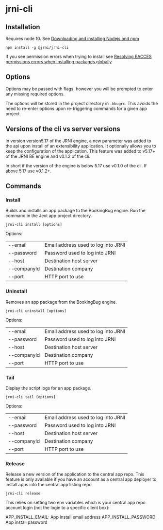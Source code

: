 # jrni-cli

## Installation

Requires node 10. See [Downloading and installing Nodejs and npm](https://docs.npmjs.com/downloading-and-installing-node-js-and-npm)

```npm install -g @jrni/jrni-cli```

If you see permission errors when trying to install see [Resolving EACCES permissions errors when installing packages globally](https://docs.npmjs.com/resolving-eacces-permissions-errors-when-installing-packages-globally)

## Options

Options may be passed with flags, however you will be prompted to enter any missing required
options.

The options will be stored in the project directory in ```.bbugrc```. This avoids the need to
re-enter options upon re-triggering commands for a given app project.

## Versions of the cli vs server versions

In version version5.17 of the JRNI engine, a new parameter was added to the api upon install of an extensibility application. It optionally allows you to keep the configuration of the application. This feature was added to v5.17+ of the JRNI BE engine and v0.1.2 of the cli.

In short if the version of the engine is below 5.17 use v0.1.0 of the cli. If above 5.17 use v0.1.2+.

## Commands

### Install

Builds and installs an app package to the BookingBug engine. Run the command in the Jext app project
directory.

```jrni-cli install [options]```

Options:

<table>
  <tr>
    <td>--email</td><td>Email address used to log into JRNI</td>
  </tr>
  <tr>
    <td>--password</td><td>Password used to log into JRNI</td>
  </tr>
  <tr>
    <td>--host</td><td>Destination host server</td>
  </tr>
  <tr>
    <td>--companyId</td><td>Destination company</td>
  </tr>
  <tr>
    <td>--port</td><td>HTTP port to use</td>
</table>

### Uninstall

Removes an app package from the BookingBug engine.

```jrni-cli uninstall [options]```

Options:

<table>
  <tr>
    <td>--email</td><td>Email address used to log into JRNI</td>
  </tr>
  <tr>
    <td>--password</td><td>Password used to log into JRNI</td>
  </tr>
  <tr>
    <td>--host</td><td>Destination host server</td>
  </tr>
  <tr>
    <td>--companyId</td><td>Destination company</td>
  </tr>
  <tr>
    <td>--port</td><td>HTTP port to use</td>
</table>

### Tail

Display the script logs for an app package.

```jrni-cli tail [options]```

Options:

<table>
  <tr>
    <td>--email</td><td>Email address used to log into JRNI</td>
  </tr>
  <tr>
    <td>--password</td><td>Password used to log into JRNI</td>
  </tr>
  <tr>
    <td>--host</td><td>Destination host server</td>
  </tr>
  <tr>
    <td>--companyId</td><td>Destination company</td>
  </tr>
  <tr>
    <td>--port</td><td>HTTP port to use</td>
</table>


### Release

Release a new version of the application to the central app repo. This feature is only available if you have an account as a central app deployer to install apps into the central app listing repo

```jrni-cli release```

This relies on setting two env variables which is your central app repo account login (not the login to a specific client box):

APP_INSTALL_EMAIL: App install email address
APP_INSTALL_PASSWORD: App install password